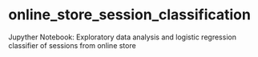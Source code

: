 # online_store_session_classification
Jupyther Notebook: Exploratory data analysis and logistic regression classifier of sessions from online store
